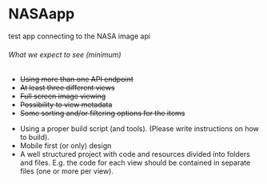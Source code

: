 # NASAapp
test app connecting to the NASA image api

###### What we expect to see (minimum)
* ~~Using more than one API endpoint~~
* ~~At least three different views~~
* ~~Full screen image viewing~~
* ~~Possibility to view metadata~~
* ~~Some sorting and/or filtering options for the items~~
- Using a proper build script (and tools). (Please write instructions on how to build).
- Mobile first (or only) design
- A well structured project with code and resources divided into folders and files. E.g. the code for each view should be contained in separate files (one or more per view).
